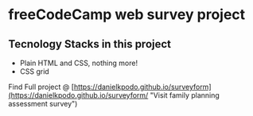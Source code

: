 # freeCodeCamp web survey project

## Tecnology Stacks in this project
+ Plain HTML and CSS, nothing more!
+ CSS grid 

Find Full project @ [https://danielkpodo.github.io/surveyform](https://danielkpodo.github.io/surveyform/ "Visit family planning assessment survey") 
